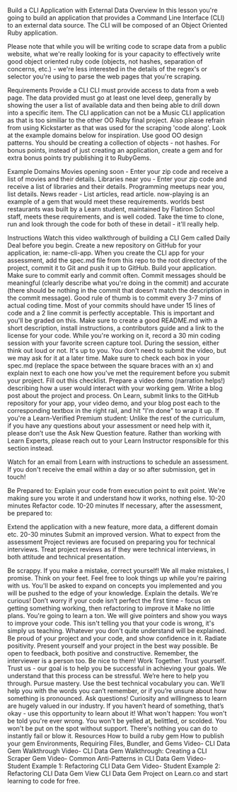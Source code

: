 Build a CLI Application with External Data
Overview
In this lesson you're going to build an application that provides a Command Line Interface (CLI) to an external data source. The CLI will be composed of an Object Oriented Ruby application.

Please note that while you will be writing code to scrape data from a public website, what we're really looking for is your capacity to effectively write good object oriented ruby code (objects, not hashes, separation of concerns, etc.) - we're less interested in the details of the regex's or selector you're using to parse the web pages that you're scraping.

Requirements
Provide a CLI
CLI must provide access to data from a web page.
The data provided must go at least one level deep, generally by showing the user a list of available data and then being able to drill down into a specific item.
The CLI application can not be a Music CLI application as that is too similiar to the other OO Ruby final project. Also please refrain from using Kickstarter as that was used for the scraping 'code along'. Look at the example domains below for inspiration.
Use good OO design patterns. You should be creating a collection of objects - not hashes.
For bonus points, instead of just creating an application, create a gem and for extra bonus points try publishing it to RubyGems.

Example Domains
Movies opening soon - Enter your zip code and receive a list of movies and their details.
Libraries near you - Enter your zip code and receive a list of libraries and their details.
Programming meetups near you, list details.
News reader - List articles, read article.
now-playing is an example of a gem that would meet these requirements. worlds best restaurants was built by a Learn student, maintained by Flatiron School staff, meets these requirements, and is well coded. Take the time to clone, run and look through the code for both of these in detail - it'll really help.

Instructions
Watch this video walkthrough of building a CLI Gem called Daily Deal before you begin.
Create a new repository on GitHub for your application, ie: name-cli-app.
When you create the CLI app for your assessment, add the spec.md file from this repo to the root directory of the project, commit it to Git and push it up to GitHub.
Build your application. Make sure to commit early and commit often. Commit messages should be meaningful (clearly describe what you're doing in the commit) and accurate (there should be nothing in the commit that doesn't match the description in the commit message). Good rule of thumb is to commit every 3-7 mins of actual coding time. Most of your commits should have under 15 lines of code and a 2 line commit is perfectly acceptable. This is important and you'll be graded on this.
Make sure to create a good README.md with a short description, install instructions, a contributors guide and a link to the license for your code.
While you're working on it, record a 30 min coding session with your favorite screen capture tool. During the session, either think out loud or not. It's up to you. You don't need to submit the video, but we may ask for it at a later time.
Make sure to check each box in your spec.md (replace the space between the square braces with an x) and explain next to each one how you've met the requirement before you submit your project.
Fill out this checklist.
Prepare a video demo (narration helps!) describing how a user would interact with your working gem.
Write a blog post about the project and process.
On Learn, submit links to the GitHub repository for your app, your video demo, and your blog post each to the corresponding textbox in the right rail, and hit "I'm done" to wrap it up.
If you're a Learn-Verified Premium student:
Unlike the rest of the curriculum, if you have any questions about your assessment or need help with it, please don’t use the Ask New Question feature. Rather than working with Learn Experts, please reach out to your Learn Instructor responsible for this section instead.

Watch for an email from Learn with instructions to schedule an assessment. If you don't receive the email within a day or so after submission, get in touch!

Be Prepared to:
Explain your code from execution point to exit point. We're making sure you wrote it and understand how it works, nothing else. 10-20 minutes
Refactor code. 10-20 minutes
If necessary, after the assessment, be prepared to:

Extend the application with a new feature, more data, a different domain etc. 20-30 minutes
Submit an improved version.
What to expect from the assessment
Project reviews are focused on preparing you for technical interviews. Treat project reviews as if they were technical interviews, in both attitude and technical presentation.

Be scrappy.
If you make a mistake, correct yourself! We all make mistakes, I promise.
Think on your feet. Feel free to look things up while you're pairing with us. You'll be asked to expand on concepts you implemented and you will be pushed to the edge of your knowledge.
Explain the details. We're curious!
Don’t worry if your code isn’t perfect the first time - focus on getting something working, then refactoring to improve it
Make no little plans.
You're going to learn a ton. We will give pointers and show you ways to improve your code. This isn't telling you that your code is wrong, it's simply us teaching. Whatever you don't quite understand will be explained.
Be proud of your project and your code, and show confidence in it.
Radiate positivity.
Present yourself and your project in the best way possible.
Be open to feedback, both positive and constructive.
Remember, the interviewer is a person too. Be nice to them!
Work Together.
Trust yourself.
Trust us - our goal is to help you be successful in achieving your goals.
We understand that this process can be stressful. We’re here to help you through.
Pursue mastery.
Use the best technical vocabulary you can. We’ll help you with the words you can’t remember, or if you’re unsure about how something is pronounced.
Ask questions! Curiosity and willingness to learn are hugely valued in our industry. If you haven’t heard of something, that’s okay - use this opportunity to learn about it!
What won't happen:
You won't be told you're ever wrong.
You won't be yelled at, belittled, or scolded.
You won't be put on the spot without support.
There's nothing you can do to instantly fail or blow it.
Resources
How to build a ruby gem
How to publish your gem
Environments, Requiring Files, Bundler, and Gems
Video- CLI Data Gem Walkthrough
Video- CLI Data Gem Walkthrough: Creating a CLI Scraper Gem
Video- Common Anti-Patterns in CLI Data Gem
Video- Student Example 1: Refactoring CLI Data Gem
Video- Student Example 2: Refactoring CLI Data Gem
View CLI Data Gem Project on Learn.co and start learning to code for free.
